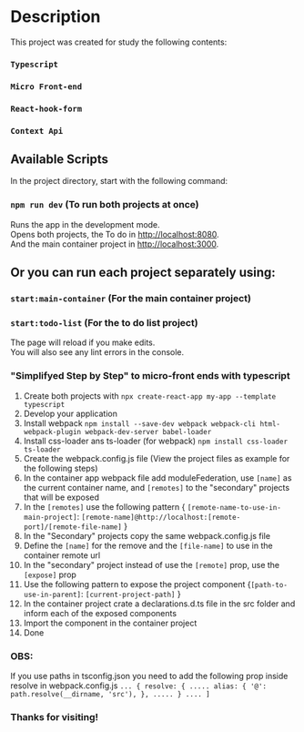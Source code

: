 # Description

This project was created for study the following contents: 
### `Typescript` 
### `Micro Front-end` 
### `React-hook-form`
### `Context Api` 

## Available Scripts

In the project directory, start with the following command:

### `npm run dev` (To run both projects at once)

Runs the app in the development mode.\
Opens both projects, the To do in  [http://localhost:8080](http://localhost:8080).\
And the main container project in [http://localhost:3000](http://localhost:3000).

## Or you can run each project separately using:
### `start:main-container` (For the main container project)
### `start:todo-list` (For the to do list project)


The page will reload if you make edits.\
You will also see any lint errors in the console.

### "Simplifyed Step by Step" to micro-front ends with typescript
1. Create both projects with `npx create-react-app my-app --template typescript`
2. Develop your application
3. Install webpack `npm install --save-dev webpack webpack-cli html-webpack-plugin webpack-dev-server babel-loader`
4. Install css-loader ans ts-loader (for webpack) `npm install css-loader ts-loader`
5. Create the webpack.config.js file
(View the project files as example for the following steps)
6. In the container app webpack file add moduleFederation, use `[name]` as the current container name, and `[remotes]` to the "secondary" projects that will be exposed 
7. In the `[remotes]` use the following pattern { `[remote-name-to-use-in-main-project]`: `[remote-name]@http://localhost:[remote-port]/[remote-file-name]` } 
8. In the "Secondary" projects copy the same webpack.config.js file
9. Define the `[name]` for the remove and the `[file-name]` to use in the container remote url
10. In the "secondary" project instead of use the `[remote]` prop, use the `[expose]` prop
11. Use the following pattern to expose the project component {`[path-to-use-in-parent]`: `[current-project-path]` }
12. In the container project crate a declarations.d.ts file in the src folder and inform each of the exposed components
13. Import the component in the container project
14. Done

### OBS:
 If you use paths in tsconfig.json you need to add the following prop inside resolve in webpack.config.js
 `
  ...
    {
       resolve: {
          .....
          alias: {
            '@': path.resolve(__dirname, 'src'),
          },
          .....
       }
       ....
    ]
 `

### Thanks for visiting!


